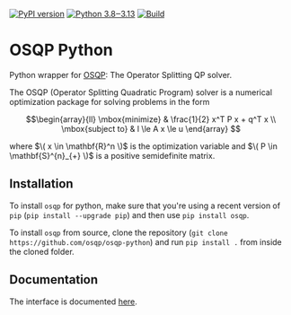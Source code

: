 [![PyPI version](https://badge.fury.io/py/osqp.svg)](https://badge.fury.io/py/osqp)
[![Python 3.8‒3.13](https://img.shields.io/badge/python-3.8%E2%80%923.13-blue)](https://www.python.org)
[![Build](https://github.com/osqp/osqp-python/actions/workflows/build_default.yml/badge.svg)](https://github.com/osqp/osqp-python/actions/workflows/build_default.yml)

# OSQP Python
Python wrapper for [OSQP](https://osqp.org): The Operator Splitting QP solver.

The OSQP (Operator Splitting Quadratic Program) solver is a numerical
optimization package for solving problems in the form

$$\begin{array}{ll}
    \mbox{minimize} & \frac{1}{2} x^T P x + q^T x \\
    \mbox{subject to} & l \le A x \le u
\end{array}
$$

where $\( x \in \mathbf{R}^n \)$ is the optimization variable and $\( P \in \mathbf{S}^{n}_{+} \)$ is a positive semidefinite matrix.

## Installation
To install `osqp` for python, make sure that you're using a recent version of `pip` (`pip install --upgrade pip`)
and then use ``pip install osqp``.

To install `osqp` from source, clone the repository (`git clone https://github.com/osqp/osqp-python`)
and run `pip install .` from inside the cloned folder.

## Documentation
The interface is documented [here](https://osqp.org/docs/interfaces/python.html).
